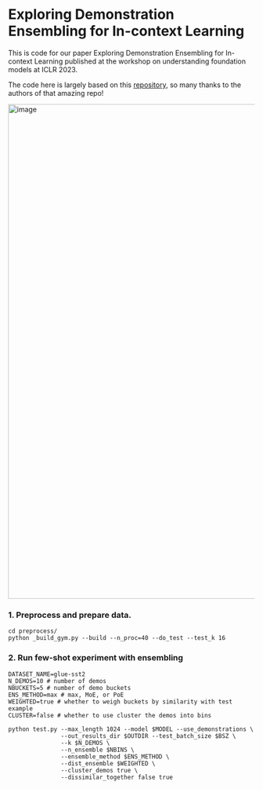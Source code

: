 # Exploring Demonstration Ensembling for In-context Learning

This is code for our paper Exploring Demonstration Ensembling for In-context Learning
published at the workshop on understanding foundation models at ICLR 2023. 

The code here is largely based on this [repository](https://github.com/Alrope123/rethinking-demonstrations), so many thanks to the authors of that amazing repo! 

<img width="1008" alt="image" src="https://github.com/mukhal/icl-ensembling/assets/5109053/4313c9b5-c50a-4fb5-8562-93ab611a007d">



### 1. Preprocess and prepare data. 
```
cd preprocess/
python _build_gym.py --build --n_proc=40 --do_test --test_k 16
```
### 2. Run few-shot experiment with ensembling 
```
DATASET_NAME=glue-sst2 
N_DEMOS=10 # number of demos
NBUCKETS=5 # number of demo buckets
ENS_METHOD=max # max, MoE, or PoE
WEIGHTED=true # whether to weigh buckets by similarity with test example 
CLUSTER=false # whether to use cluster the demos into bins 

python test.py --max_length 1024 --model $MODEL --use_demonstrations \
               --out_results_dir $OUTDIR --test_batch_size $BSZ \
               --k $N_DEMOS \
               --n_ensemble $NBINS \
               --ensemble_method $ENS_METHOD \
               --dist_ensemble $WEIGHTED \
               --cluster_demos true \
               --dissimilar_together false true
```
